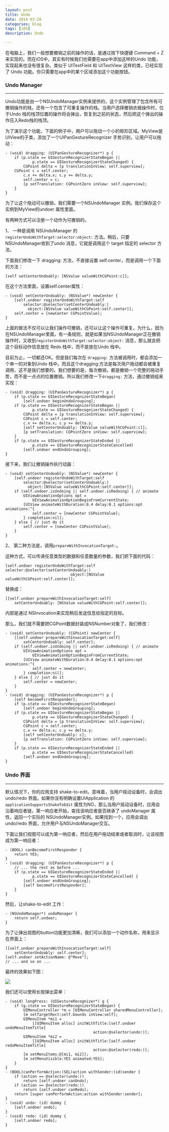 ```yaml
---
layout: post
title: Undo
date: 2014-03-28
categories: blog
tags: [iOS]
description: Undo

---
```


在电脑上，我们一般想要撤销之前的操作的话，是通过按下快捷键 Command + Z 来实现的。而在iOS中，其实有时候我们也需要在app中添加这样的Undo 功能，实现起来也没有很复杂。类似于 UITextField 和 UITextView 这样的类，已经实现了 Undo 功能。你只需要在app中的某个区域添加这个功能按钮。

### Undo Manager

* * *

Undo功能是由一个NSUndoManager实例来提供的，这个实例管理了包含所有可撤销操作的栈，还有一个包含了可重复操作的栈。当用户选择撤销衣蛾操作时，位于Undo 栈的栈顶位置的操作将会弹出，恢复到之前的状态，然后把这个弹出的操作压入Redo栈的栈顶。

为了演示这个功能，下面的例子中，用户可以拖动一个小的矩形区域。MyView是UIView的子类，添加了一个UIPanGestureRecognizer 手势识别，让用户可以拖动：

    - (void) dragging: (UIPanGestureRecognizer*) p {
        if (p.state == UIGestureRecognizerStateBegan ||
                p.state == UIGestureRecognizerStateChanged) {
            CGPoint delta = [p translationInView: self.superview];
        CGPoint c = self.center;
            c.x += delta.x; c.y += delta.y;
            self.center = c;
            [p setTranslation: CGPointZero inView: self.superview];
        } 
    }
    

为了让这个拖动可以撤销，我们需要一个NSUndoManager 实例。我们保存这个实例到MyView的undoer 属性里面。

有两种方式可以注册一个动作为可撤销的。

1、 一种是调用 NSUndoManager 的 `registerUndoWithTarget:selector:object:` 方法。稍后，只要NSUndoManager收到了undo 消息，它就是调用这个 target 指定的 selector 方法。

下面我们修改一下 dragging: 方法，不直接设置 self.center，而是调用一个下面的方法：

    [self setCenterUndoably: [NSValue valueWithCGPoint:c]];
    

在这个方法里面，设置self.center属性：

    - (void) setCenterUndoably: (NSValue*) newCenter {
        [self.undoer registerUndoWithTarget:self
            selector:@selector(setCenterUndoably:)
              object:[NSValue valueWithCGPoint:self.center]];
        self.center = [newCenter CGPointValue];
    }
    

上面的做法不仅可以让我们操作可撤销，还可以让这个操作可重复。为什么，因为在NSUndoManager里面，有一条规则，就是如果当NSUndoManager正在撤销操作时，又收到`registerUndoWithTarget:selector:object:` 消息，那么就会把这个目标动作信息放在 Redo 栈中，而不是放在Undo 栈中。

目前为止，一切都还OK。但是我们每次在 `dragging:` 方法被调用时，都会添加一个单一的对象到Undo 栈中。而且这个dragging:方法是每次用户拖动都会被重复调用，这不是我们想要的。我们想要的是，每次撤销，都是撤销一个完整的拖动手势，而不是一点点的位置撤销。所以我们修改一下`dragging:` 方法，通过撤销组来实现：

    - (void) dragging: (UIPanGestureRecognizer*) p {
        if (p.state == UIGestureRecognizerStateBegan)
            [self.undoer beginUndoGrouping];
        if (p.state == UIGestureRecognizerStateBegan ||
                p.state == UIGestureRecognizerStateChanged) {
            CGPoint delta = [p translationInView: self.superview];
            CGPoint c = self.center;
            c.x += delta.x; c.y += delta.y;
            [self setCenterUndoably: [NSValue valueWithCGPoint:c]];
            [p setTranslation: CGPointZero inView: self.superview];
        }
        if (p.state == UIGestureRecognizerStateEnded || 
                p.state == UIGestureRecognizerStateCancelled)
            [self.undoer endUndoGrouping];
    }
    

接下来，我们让撤销操作执行动画：

    - (void) setCenterUndoably: (NSValue*) newCenter {
        [self.undoer registerUndoWithTarget:self
            selector:@selector(setCenterUndoably:)
              object:[NSValue valueWithCGPoint:self.center]];
        if (self.undoer.isUndoing || self.undoer.isRedoing) { // animate
            UIViewAnimationOptions opt =
                UIViewAnimationOptionBeginFromCurrentState;
            [UIView animateWithDuration:0.4 delay:0.1 options:opt animations:^{
                self.center = [newCenter CGPointValue];
            } completion:nil];
        } else { // just do it
            self.center = [newCenter CGPointValue];
        } 
    }
    

2、 第二种方法是，调用`prepareWithInvocationTarget:`。

这种方式，可以传递任意类型的数据和任意数量的参数，我们把下面的代码：

    [self.undoer registerUndoWithTarget:self selector:@selector(setCenterUndoably:) 
                                 object:[NSValue valueWithCGPoint:self.center]];
    

替换成：

    [[self.undoer prepareWithInvocationTarget:self]
        setCenterUndoably: [NSValue valueWithCGPoint:self.center]];
    

内部是通过 NSInvocation来实现稍后发送信息给指定的目标。

那么，我们就不需要把CGPoint数据封装成NSNumber对象了，我们修改：

    - (void) setCenterUndoably: (CGPoint) newCenter {
        [[self.undoer prepareWithInvocationTarget:self]
            setCenterUndoably: self.center];
        if (self.undoer.isUndoing || self.undoer.isRedoing) { // animate
            UIViewAnimationOptions opt =
                UIViewAnimationOptionBeginFromCurrentState;
            [UIView animateWithDuration:0.4 delay:0.1 options:opt animations:^{
                self.center = newCenter;
            } completion:nil];
        } else { // just do it
            self.center = newCenter;
        }
    }
    - (void) dragging: (UIPanGestureRecognizer*) p {
        [self becomeFirstResponder];
        if (p.state == UIGestureRecognizerStateBegan)
            [self.undoer beginUndoGrouping];
        if (p.state == UIGestureRecognizerStateBegan ||
                p.state == UIGestureRecognizerStateChanged) {
            CGPoint delta = [p translationInView: self.superview];
            CGPoint c = self.center;
            c.x += delta.x; c.y += delta.y;
            [self setCenterUndoably: c];
            [p setTranslation: CGPointZero inView: self.superview];
        }
        if (p.state == UIGestureRecognizerStateEnded ||
                p.state == UIGestureRecognizerStateCancelled)
            [self.undoer endUndoGrouping];
    }
    

### Undo 界面

* * *

默认情况下，你的应用支持 shake-to-edit。意味着，当用户摇动设备时，会调出 undo/redo 界面。如果你没有明确设置UIApplication 的 `applicationSupportsShakeToEdit` 属性为NO，那么当用户摇动设备时，应用会沿着响应者链，第一响应者开始，查找该响应者是否继承了 undoManager 属性，返回一个实际的 NSUndoManager实例。如果找到一个，应用会调出undo/redo 界面，允许用户与NSUndoManager交互。

下面让我们视图可以成为第一响应者，然后在用户拖动结束或者取消时，让该视图成为第一响应者：

    - (BOOL) canBecomeFirstResponder {
        return YES;
    }
    - (void) dragging: (UIPanGestureRecognizer*) p {
        // ... the rest as before ...
        if (p.state == UIGestureRecognizerStateEnded ||
                p.state == UIGestureRecognizerStateCancelled) {
            [self.undoer endUndoGrouping];
            [self becomeFirstResponder];
        } 
    }
    

然后，让shake-to-edit 工作：

    - (NSUndoManager*) undoManager {
        return self.undoer;
    }
    

为了让弹出视图的button功能更加清晰，我们可以添加一个动作名称，用来显示在界面上：

    [[self.undoer prepareWithInvocationTarget:self]
        setCenterUndoably: self.center];
    [self.undoer setActionName: @"Move"];
    // ... and so on ...
    

最终的效果如下图：

![][1]

我们还可以使用长按弹出菜单：

    - (void) longPress: (UIGestureRecognizer*) g {
        if (g.state == UIGestureRecognizerStateBegan) {
            UIMenuController *m = [UIMenuController sharedMenuController];
            [m setTargetRect:self.bounds inView:self];
            UIMenuItem *mi1 =
                [[UIMenuItem alloc] initWithTitle:[self.undoer undoMenuItemTitle]
                                           action:@selector(undo:)];
            UIMenuItem *mi2 =
                [[UIMenuItem alloc] initWithTitle:[self.undoer redoMenuItemTitle]
                                           action:@selector(redo:)];
            [m setMenuItems:@[mi1, mi2]];
            [m setMenuVisible:YES animated:YES];
        }
    }
    - (BOOL)canPerformAction:(SEL)action withSender:(id)sender {
        if (action == @selector(undo:))
            return [self.undoer canUndo];
        if (action == @selector(redo:))
            return [self.undoer canRedo];
        return [super canPerformAction:action withSender:sender];
    }
    - (void) undo: (id) dummy {
        [self.undoer undo];
    }
    - (void) redo: (id) dummy {
        [self.undoer redo];
    }

 [1]: http://images.cnitblog.com/blog/406864/201410/311147358156148.png